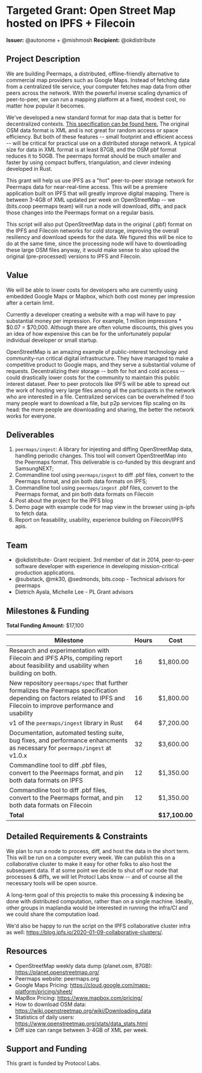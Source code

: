 # Targeted Grant: Open Street Map hosted on IPFS + Filecoin

**Issuer:** @autonome + @mishmosh
**Recipient:** @okdistribute

## Project Description

<!-- Please fill in details about what you're trying to build. What is the purpose/context? What are the high-level requirements?

This section should be 2-3 paragraphs long. -->

We are building Peermaps, a distributed, offline-friendly alternative to commercial map providers such as Google Maps. Instead of fetching data from a centralized tile service, your computer fetches map data from other peers across the network. With the powerful inverse scaling dynamics of peer-to-peer, we can run a mapping platform at a fixed, modest cost, no matter how popular it becomes. 

We've developed a new standard format for map data that is better for decentralized contexts. [This specification can be found here.](https://github.com/peermaps/docs/blob/master/bufferschema.md) The original OSM data format is XML and is not great for random access or space efficiency. But both of these features -- small footprint and efficient access -- will be critical for practical use on a distributed storage network. A typical size for data in XML format is at least 87GB, and the OSM pbf format reduces it to 50GB. The peermaps format should be much smaller and faster by using compact buffers, triangulation, and clever indexing developed in Rust. 

This grant will help us use IPFS as a "hot" peer-to-peer storage network for Peermaps data for near-real-time access. This will be a premiere application built on IPFS that will greatly improve digital mapping. There is between 3-4GB of XML updated per week on OpenStreetMap -- we (bits.coop peermaps team) will run a node will download, diffs, and pack those changes into the Peermaps format on a regular basis. 

This script will also put OpenStreetMap data in the original (.pbf) format on the IPFS and Filecoin networks for cold storage, improving the overall resiliency and download speeds for the data. We figured this will be nice to do at the same time, since the processing node will have to downloading these large OSM files anyway, it would make sense to also upload the original (pre-processed) versions to IPFS and Filecoin.


## Value

<!-- Please describe why the work that will come out of this Targeted Grant is valuable for the IPFS ecosystem. -->


We will be able to lower costs for developers who are currently using embedded Google Maps or Mapbox, which both cost money per impression after a certain limit.

Currently a developer creating a website with a map will have to pay substantial money per impression.   For example,  1 million impressions * $0.07 = $70,000. Although there are often volume discounts, this gives you an idea of how expensive this can be for the unfortunately popular individual developer or small startup.

OpenStreetMap is an amazing example of public-interest technology and community-run critical digital infrastructure. They have managed to make a competitive product to Google maps, and they serve a substantial volume of requests. Decentralizing their storage -- both for hot and cold access -- could drastically lower costs for the community to maintain this public interest dataset. Peer to peer protocols like IPFS will be able to spread out the work of hosting very large files among all the participants in the network who are interested in a file. Centralized services can be overwhelmed if too many people want to download a file, but p2p services flip scaling on its head: the more people are downloading and sharing, the better the network works for everyone.

## Deliverables

<!-- What are you expecting the proposer to deliver at the completion of this project?-->


1. `peermaps/ingest`: A library for injesting and diffing OpenStreetMap data, handling periodic changes. This tool will convert OpenStreetMap into the Peermaps format. This deliverable is co-funded by this devgrant and SamsungNEXT;
2. Commandline tool using `peermaps/ingest` to diff .pbf files, convert to the Peermaps format, and pin both data formats on IPFS;
3. Commandline tool using `peermaps/ingest` .pbf files, convert to the Peermaps format, and pin both data formats on Filecoin 
4. Post about the project for the IPFS blog
5. Demo page with example code for map view in the browser using js-ipfs to fetch data.
6. Report on feasability, usability, experience building on Filecoin/IPFS apis.

## Team

<!-- List the skills and experience you are looking for. Teams with this background might be a better fit for this project.-->


* @okdistribute-  Grant recipient. 3rd member of dat in 2014, peer-to-peer software developer with experience in developing mission-critical production applications.
* @substack, @mk30, @sedmonds, bits.coop - Technical advisors for peermaps
* Dietrich Ayala, Michelle Lee - PL Grant advisors

## Milestones & Funding

**Total Funding Amount:**  $17,100 <!-- List the total proposed funding amount (currently in USD, eventually can be a distribution between USD/FIL)-->

Milestone | Hours | Cost
--- | --- | ---
Research and experimentation with Filecoin and IPFS APIs, compiling report about feasibility and usability when building on both. | 16 | $1,800.00
New repository `peermaps/spec` that further formalizes the Peermaps specification depending on factors related to IPFS and Filecoin to improve performance and usability | 16 | $1,800.00
v1 of the `peermaps/ingest` library in Rust  | 64 | $7,200.00	
Documentation, automated testing suite, bug fixes, and performance enhancments as necessary for `peermaps/ingest` at v1.0.x | 32 | $3,600.00
Commandline tool to diff .pbf files, convert to the Peermaps format, and pin both data formats on IPFS  | 12 | $1,350.00
Commandline tool to diff .pbf files, convert to the Peermaps format, and pin both data formats on Filecoin  | 12 | $1,350.00
**Total** |  | 	**$17,100.00**

## Detailed Requirements & Constraints
<!-- You can use this section to detail requirements that the deliverables must include.

Also include any relevant constraints that the implementer should be aware of before beginning this project.-->

We plan to run a node to process, diff, and host the data in the short term. This will be run on a computer every week. We can publish this on a collaborative cluster to make it easy for other folks to also host the subsequent data. If at some point we decide to shut off our node that processes & diffs, we will let Protocl Labs know -- and of course all the necessary tools will be open source.

A long-term goal of this projectis to make this processing & indexing be
done with distributed computation, rather than on a single machine. Ideally,
other groups in maplandia would be interested in running the infra/CI and we
could share the computation load.

We'd also be happy to run the script on the IPFS collaborative cluster infra as
well: https://blog.ipfs.io/2020-01-09-collaborative-clusters/. 

## Resources

<!-- Link any resources that might be helpful for an implementer who is working on this project.-->

* OpenStreetMap weekly data dump (planet.osm, 87GB): https://planet.openstreetmap.org/
* Peermaps website: peermaps.org
* Google Maps Pricing: https://cloud.google.com/maps-platform/pricing/sheet/
* MapBox Pricing: https://www.mapbox.com/pricing/
* How to download OSM data: https://wiki.openstreetmap.org/wiki/Downloading_data
* Statistics of daily users: https://www.openstreetmap.org/stats/data_stats.html
* Diff size can range between 3-4GB of XML per week.

## Support and Funding

<!-- Who is backing this project? How will they pay the implementers? If you have not already added your information to [FUNDING](../FUNDING.md), you can do so now and link it here. Include a legal entity name if possible.

Any other organizations that choose to add their support to this Targeted Grant will do so in this section.
-->

This grant is funded by Protocol Labs.  
